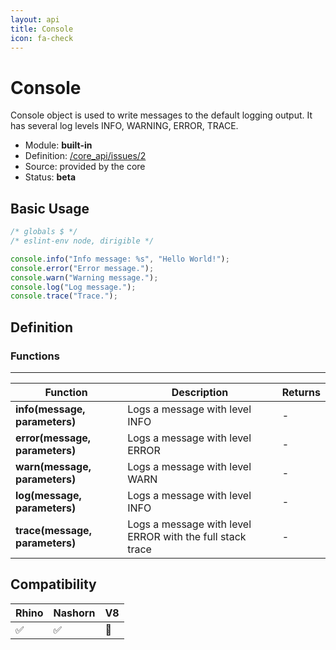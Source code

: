 ```yaml
---
layout: api
title: Console
icon: fa-check
---
```


Console
===

Console object is used to write messages to the default logging output. It has several log levels INFO, WARNING, ERROR, TRACE. 

- Module: **built-in**
- Definition: [/core_api/issues/2](https://github.com/dirigiblelabs/core_api/issues/2)
- Source: provided by the core
- Status: **beta**

Basic Usage
---

```javascript
/* globals $ */
/* eslint-env node, dirigible */

console.info("Info message: %s", "Hello World!");
console.error("Error message.");
console.warn("Warning message.");
console.log("Log message.");
console.trace("Trace.");
```

Definition
---

### Functions

---

Function     | Description | Returns
------------ | ----------- | --------
**info(message, parameters)**   | Logs a message with level INFO | -
**error(message, parameters)**   | Logs a message with level ERROR | -
**warn(message, parameters)**   | Logs a message with level WARN | -
**log(message, parameters)**   | Logs a message with level INFO | -
**trace(message, parameters)**   | Logs a message with level ERROR with the full stack trace | -



Compatibility
---

Rhino | Nashorn | V8
----- | ------- | --------
 ✅  | ✅  | 🚫
